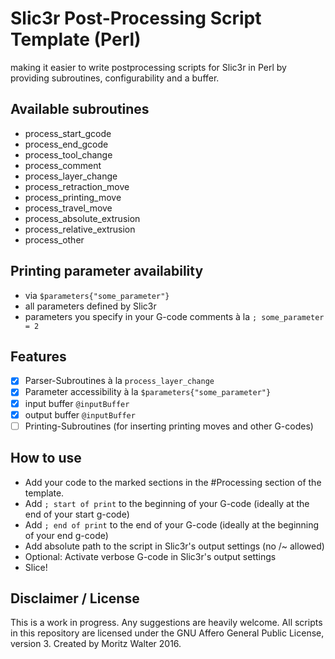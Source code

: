 # Slic3r Post-Processing Script Template (Perl)
making it easier to write postprocessing scripts for Slic3r in Perl by providing subroutines, configurability and a buffer.

## Available subroutines
- process_start_gcode
- process_end_gcode
- process_tool_change
- process_comment
- process_layer_change
- process_retraction_move
- process_printing_move
- process_travel_move
- process_absolute_extrusion
- process_relative_extrusion
- process_other

## Printing parameter availability
- via `$parameters{"some_parameter"}`
- all parameters defined by Slic3r
- parameters you specify in your G-code comments à la `; some_parameter = 2`

## Features
- [x] Parser-Subroutines à la `process_layer_change`
- [x] Parameter accessibility à la `$parameters{"some_parameter"}`
- [x] input buffer `@inputBuffer`
- [x] output buffer `@inputBuffer`
- [ ] Printing-Subroutines (for inserting printing moves and other G-codes)

## How to use
- Add your code to the marked sections in the #Processing section of the template.
- Add `; start of print` to the beginning of your G-code (ideally at the end of your start g-code)
- Add `; end of print` to the end of your G-code (ideally at the beginning of your end g-code)
- Add absolute path to the script in Slic3r's output settings (no /~ allowed)
- Optional: Activate verbose G-code in Slic3r's output settings
- Slice!

## Disclaimer / License
This is a work in progress. Any suggestions are heavily welcome. All scripts in this repository are licensed under the GNU Affero General Public License, version 3. Created by Moritz Walter 2016.

